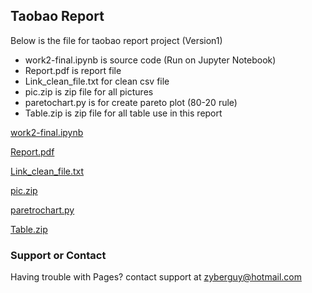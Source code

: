 ## Taobao Report

Below is the file for taobao report project (Version1)
- work2-final.ipynb is source code (Run on Jupyter Notebook)
- Report.pdf is report file
- Link_clean_file.txt for clean csv file
- pic.zip is zip file for all pictures
- paretochart.py is for create pareto plot (80-20 rule)
- Table.zip is zip file for all table use in this report

[work2-final.ipynb](https://github.com/Datascience-CMU/Taobao-Report/releases/download/Version1/work2-final.ipynb)

[Report.pdf](https://github.com/Datascience-CMU/Taobao-Report/releases/download/Version1/Report.pdf)

[Link_clean_file.txt](https://github.com/Datascience-CMU/Taobao-Report/releases/download/Version1/Link_clean_file.txt)

[pic.zip](https://github.com/Datascience-CMU/Taobao-Report/releases/download/Version1/pic.zip)

[paretrochart.py](https://github.com/Datascience-CMU/Taobao-Report/releases/download/Version1/paretochart.py)

[Table.zip](https://github.com/Datascience-CMU/Taobao-Report/releases/download/Version1/Table.zip)


### Support or Contact

Having trouble with Pages? contact support at zyberguy@hotmail.com

